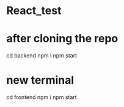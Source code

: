 # React_test
# after cloning the repo

cd backend
npm i
npm start

# new terminal

cd frontend
npm i
npm start
